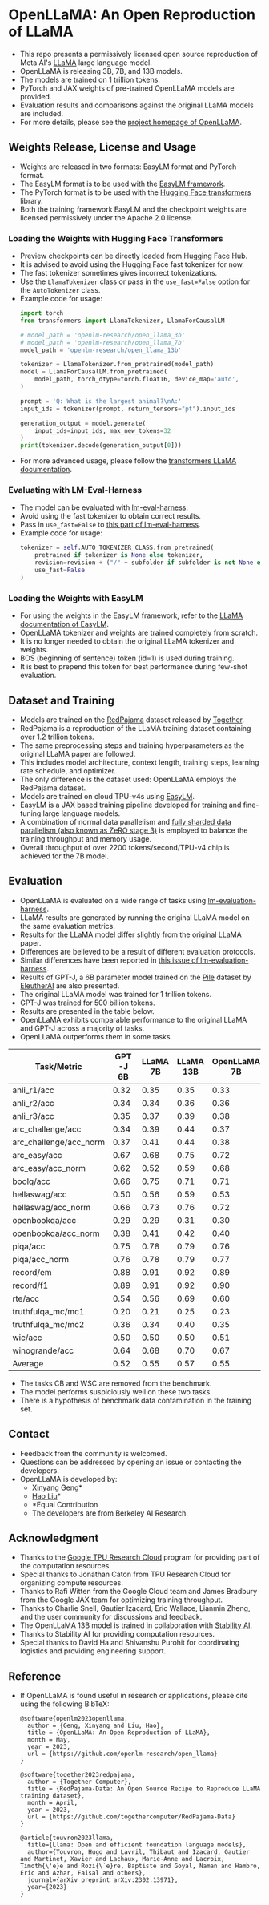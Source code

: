 # OpenLLaMA: An Open Reproduction of LLaMA
- This repo presents a permissively licensed open source reproduction of Meta AI's [LLaMA](https://ai.facebook.com/blog/large-language-model-llama-meta-ai/) large language model.
- OpenLLaMA is releasing 3B, 7B, and 13B models.
- The models are trained on 1 trillion tokens.
- PyTorch and JAX weights of pre-trained OpenLLaMA models are provided.
- Evaluation results and comparisons against the original LLaMA models are included.
- For more details, please see the [project homepage of OpenLLaMA](https://github.com/openlm-research/open_llama).

## Weights Release, License and Usage
- Weights are released in two formats: EasyLM format and PyTorch format.
- The EasyLM format is to be used with the [EasyLM framework](https://github.com/young-geng/EasyLM).
- The PyTorch format is to be used with the [Hugging Face transformers](https://huggingface.co/docs/transformers/index) library.
- Both the training framework EasyLM and the checkpoint weights are licensed permissively under the Apache 2.0 license.

### Loading the Weights with Hugging Face Transformers
- Preview checkpoints can be directly loaded from Hugging Face Hub.
- It is advised to avoid using the Hugging Face fast tokenizer for now.
- The fast tokenizer sometimes gives incorrect tokenizations.
- Use the `LlamaTokenizer` class or pass in the `use_fast=False` option for the `AutoTokenizer` class.
- Example code for usage:
   ```python
   import torch
   from transformers import LlamaTokenizer, LlamaForCausalLM

   # model_path = 'openlm-research/open_llama_3b'
   # model_path = 'openlm-research/open_llama_7b'
   model_path = 'openlm-research/open_llama_13b'

   tokenizer = LlamaTokenizer.from_pretrained(model_path)
   model = LlamaForCausalLM.from_pretrained(
       model_path, torch_dtype=torch.float16, device_map='auto',
   )

   prompt = 'Q: What is the largest animal?\nA:'
   input_ids = tokenizer(prompt, return_tensors="pt").input_ids

   generation_output = model.generate(
       input_ids=input_ids, max_new_tokens=32
   )
   print(tokenizer.decode(generation_output[0]))
   ```
- For more advanced usage, please follow the [transformers LLaMA documentation](https://huggingface.co/docs/transformers/main/model_doc/llama).

### Evaluating with LM-Eval-Harness
- The model can be evaluated with [lm-eval-harness](https://github.com/EleutherAI/lm-evaluation-harness).
- Avoid using the fast tokenizer to obtain correct results.
- Pass in `use_fast=False` to [this part of lm-eval-harness](https://github.com/EleutherAI/lm-evaluation-harness/blob/4b701e228768052cfae9043dca13e82052ca5eea/lm_eval/models/huggingface.py#LL313C9-L316C10).
- Example code for usage:
   ```python
   tokenizer = self.AUTO_TOKENIZER_CLASS.from_pretrained(
       pretrained if tokenizer is None else tokenizer,
       revision=revision + ("/" + subfolder if subfolder is not None else ""),
       use_fast=False
   )
   ```

### Loading the Weights with EasyLM
- For using the weights in the EasyLM framework, refer to the [LLaMA documentation of EasyLM](https://github.com/young-geng/EasyLM/blob/main/docs/llama.md).
- OpenLLaMA tokenizer and weights are trained completely from scratch.
- It is no longer needed to obtain the original LLaMA tokenizer and weights.
- BOS (beginning of sentence) token (id=1) is used during training.
- It is best to prepend this token for best performance during few-shot evaluation.

## Dataset and Training
- Models are trained on the [RedPajama](https://www.together.xyz/blog/redpajama) dataset released by [Together](https://www.together.xyz/).
- RedPajama is a reproduction of the LLaMA training dataset containing over 1.2 trillion tokens.
- The same preprocessing steps and training hyperparameters as the original LLaMA paper are followed.
- This includes model architecture, context length, training steps, learning rate schedule, and optimizer.
- The only difference is the dataset used: OpenLLaMA employs the RedPajama dataset.
- Models are trained on cloud TPU-v4s using [EasyLM](https://github.com/young-geng/EasyLM).
- EasyLM is a JAX based training pipeline developed for training and fine-tuning large language models.
- A combination of normal data parallelism and [fully sharded data parallelism (also known as ZeRO stage 3)](https://engineering.fb.com/2021/07/15/open-source/fsdp/) is employed to balance the training throughput and memory usage.
- Overall throughput of over 2200 tokens/second/TPU-v4 chip is achieved for the 7B model.

## Evaluation
- OpenLLaMA is evaluated on a wide range of tasks using [lm-evaluation-harness](https://github.com/EleutherAI/lm-evaluation-harness).
- LLaMA results are generated by running the original LLaMA model on the same evaluation metrics.
- Results for the LLaMA model differ slightly from the original LLaMA paper.
- Differences are believed to be a result of different evaluation protocols.
- Similar differences have been reported in [this issue of lm-evaluation-harness](https://github.com/EleutherAI/lm-evaluation-harness/issues/443).
- Results of GPT-J, a 6B parameter model trained on the [Pile](https://pile.eleuther.ai/) dataset by [EleutherAI](https://www.eleuther.ai/) are also presented.
- The original LLaMA model was trained for 1 trillion tokens.
- GPT-J was trained for 500 billion tokens.
- Results are presented in the table below.
- OpenLLaMA exhibits comparable performance to the original LLaMA and GPT-J across a majority of tasks.
- OpenLLaMA outperforms them in some tasks.

| **Task/Metric**        | GPT-J 6B | LLaMA 7B | LLaMA 13B | OpenLLaMA 7B | OpenLLaMA 3B | OpenLLaMA 13B |
| ---------------------- | -------- | -------- | --------- | ------------ | ------------ | ------------- |
| anli_r1/acc            | 0.32     | 0.35     | 0.35      | 0.33         | 0.33         | 0.33          |
| anli_r2/acc            | 0.34     | 0.34     | 0.36      | 0.36         | 0.32         | 0.33          |
| anli_r3/acc            | 0.35     | 0.37     | 0.39      | 0.38         | 0.35         | 0.40          |
| arc_challenge/acc      | 0.34     | 0.39     | 0.44      | 0.37         | 0.34         | 0.41          |
| arc_challenge/acc_norm | 0.37     | 0.41     | 0.44      | 0.38         | 0.37         | 0.44          |
| arc_easy/acc           | 0.67     | 0.68     | 0.75      | 0.72         | 0.69         | 0.75          |
| arc_easy/acc_norm      | 0.62     | 0.52     | 0.59      | 0.68         | 0.65         | 0.70          |
| boolq/acc              | 0.66     | 0.75     | 0.71      | 0.71         | 0.68         | 0.75          |
| hellaswag/acc          | 0.50     | 0.56     | 0.59      | 0.53         | 0.49         | 0.56          |
| hellaswag/acc_norm     | 0.66     | 0.73     | 0.76      | 0.72         | 0.67         | 0.76          |
| openbookqa/acc         | 0.29     | 0.29     | 0.31      | 0.30         | 0.27         | 0.31          |
| openbookqa/acc_norm    | 0.38     | 0.41     | 0.42      | 0.40         | 0.40         | 0.43          |
| piqa/acc               | 0.75     | 0.78     | 0.79      | 0.76         | 0.75         | 0.77          |
| piqa/acc_norm          | 0.76     | 0.78     | 0.79      | 0.77         | 0.76         | 0.79          |
| record/em              | 0.88     | 0.91     | 0.92      | 0.89         | 0.88         | 0.91          |
| record/f1              | 0.89     | 0.91     | 0.92      | 0.90         | 0.89         | 0.91          |
| rte/acc                | 0.54     | 0.56     | 0.69      | 0.60         | 0.58         | 0.64          |
| truthfulqa_mc/mc1      | 0.20     | 0.21     | 0.25      | 0.23         | 0.22         | 0.25          |
| truthfulqa_mc/mc2      | 0.36     | 0.34     | 0.40      | 0.35         | 0.35         | 0.38          |
| wic/acc                | 0.50     | 0.50     | 0.50      | 0.51         | 0.48         | 0.47          |
| winogrande/acc         | 0.64     | 0.68     | 0.70      | 0.67         | 0.62         | 0.70          |
| Average                | 0.52     | 0.55     | 0.57      | 0.55         | 0.53         | 0.57          |

- The tasks CB and WSC are removed from the benchmark.
- The model performs suspiciously well on these two tasks.
- There is a hypothesis of benchmark data contamination in the training set.

## Contact
- Feedback from the community is welcomed.
- Questions can be addressed by opening an issue or contacting the developers.
- OpenLLaMA is developed by:
   - [Xinyang Geng](https://young-geng.xyz/)* 
   - [Hao Liu](https://www.haoliu.site/)* 
   - *Equal Contribution
   - The developers are from Berkeley AI Research.

## Acknowledgment
- Thanks to the [Google TPU Research Cloud](https://sites.research.google/trc/about/) program for providing part of the computation resources.
- Special thanks to Jonathan Caton from TPU Research Cloud for organizing compute resources.
- Thanks to Rafi Witten from the Google Cloud team and James Bradbury from the Google JAX team for optimizing training throughput.
- Thanks to Charlie Snell, Gautier Izacard, Eric Wallace, Lianmin Zheng, and the user community for discussions and feedback.
- The OpenLLaMA 13B model is trained in collaboration with [Stability AI](https://stability.ai/).
- Thanks to Stability AI for providing computation resources.
- Special thanks to David Ha and Shivanshu Purohit for coordinating logistics and providing engineering support.

## Reference
- If OpenLLaMA is found useful in research or applications, please cite using the following BibTeX:
   ```
   @software{openlm2023openllama,
     author = {Geng, Xinyang and Liu, Hao},
     title = {OpenLLaMA: An Open Reproduction of LLaMA},
     month = May,
     year = 2023,
     url = {https://github.com/openlm-research/open_llama}
   }
   ```
   ```
   @software{together2023redpajama,
     author = {Together Computer},
     title = {RedPajama-Data: An Open Source Recipe to Reproduce LLaMA training dataset},
     month = April,
     year = 2023,
     url = {https://github.com/togethercomputer/RedPajama-Data}
   }
   ```
   ```
   @article{touvron2023llama,
     title={Llama: Open and efficient foundation language models},
     author={Touvron, Hugo and Lavril, Thibaut and Izacard, Gautier and Martinet, Xavier and Lachaux, Marie-Anne and Lacroix, Timoth{\'e}e and Rozi{\`e}re, Baptiste and Goyal, Naman and Hambro, Eric and Azhar, Faisal and others},
     journal={arXiv preprint arXiv:2302.13971},
     year={2023}
   }
   ```